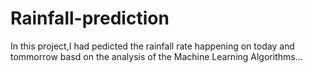# Rainfall-prediction
In this project,I had pedicted the rainfall rate happening on today and tommorrow basd on the analysis of the Machine Learning Algorithms...
